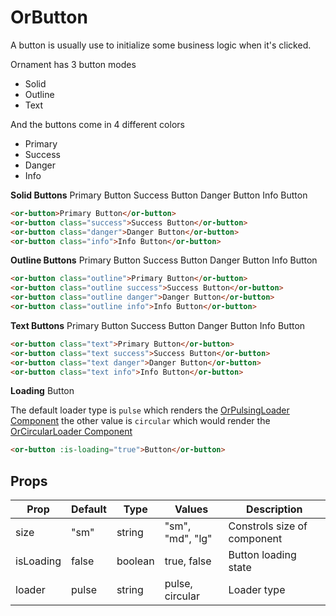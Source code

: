 # OrButton
A button is usually use to initialize some business logic when it's clicked.

Ornament has 3 button modes
- Solid
- Outline
- Text

And the buttons come in 4 different colors
- Primary
- Success
- Danger
- Info

**Solid Buttons**
<or-button>Primary Button</or-button>
<or-button class="success ml-2">Success Button</or-button>
<or-button class="danger ml-2">Danger Button</or-button>
<or-button class="info ml-2">Info Button</or-button>

```html
<or-button>Primary Button</or-button>
<or-button class="success">Success Button</or-button>
<or-button class="danger">Danger Button</or-button>
<or-button class="info">Info Button</or-button>
```

**Outline Buttons**
<or-button class="outline">Primary Button</or-button>
<or-button class="outline success ml-2">Success Button</or-button>
<or-button class="outline danger ml-2">Danger Button</or-button>
<or-button class="outline info ml-2">Info Button</or-button>

```html
<or-button class="outline">Primary Button</or-button>
<or-button class="outline success">Success Button</or-button>
<or-button class="outline danger">Danger Button</or-button>
<or-button class="outline info">Info Button</or-button>
```

**Text Buttons**
<or-button class="text">Primary Button</or-button>
<or-button class="text success ml-2">Success Button</or-button>
<or-button class="text danger ml-2">Danger Button</or-button>
<or-button class="text info ml-2">Info Button</or-button>

```html
<or-button class="text">Primary Button</or-button>
<or-button class="text success">Success Button</or-button>
<or-button class="text danger">Danger Button</or-button>
<or-button class="text info">Info Button</or-button>
```

**Loading**
<or-button :is-loading="true">Button</or-button>

The default loader type is `pulse` which renders the [OrPulsingLoader Component](or-loaders.html)  the other value is `circular` which would
render the [OrCircularLoader Component](or-loaders.html)

```html
<or-button :is-loading="true">Button</or-button>
```

## Props
| Prop | Default | Type | Values | Description
|--|--|--|--|--|
| size | "sm" | string | "sm", "md", "lg" | Constrols size of component
| isLoading | false | boolean | true, false | Button loading state
| loader | pulse | string | pulse, circular | Loader type